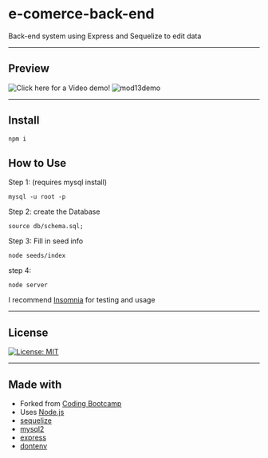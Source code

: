 # e-comerce-back-end
Back-end system using Express and Sequelize to edit data
***

## Preview

![Click here for a Video demo!](https://www.youtube.com/watch?v=ND7LVlr3UkE)
![mod13demo](https://user-images.githubusercontent.com/98830462/169703058-51855c26-7ee2-4233-b43c-ec24e0b23b46.PNG)
***

## Install

```
npm i
```

## How to Use

Step 1: (requires mysql install)
```
mysql -u root -p
```

Step 2: create the Database
```
source db/schema.sql;
```

Step 3: Fill in seed info
```
node seeds/index
```

step 4: 
```
node server
```

I recommend [Insomnia](https://insomnia.rest/) for testing and usage
***

## License

[![License: MIT](https://img.shields.io/badge/License-MIT-blue.svg)](https://opensource.org/licenses/MIT)
***

## Made with

- Forked from [Coding Bootcamp](https://github.com/coding-boot-camp)
- Uses [Node.js](https://nodejs.org/en/)
- [sequelize](https://sequelize.org/)
- [mysql2](https://dev.mysql.com/doc/)
- [express](https://expressjs.com/)
- [dontenv](https://www.npmjs.com/package/dotenv)
